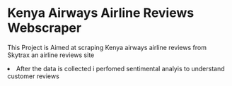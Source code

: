 # Kenya Airways Airline Reviews Webscraper
<l1>This Project is Aimed at scraping Kenya airways airline reviews from Skytrax an airline reviews site<li>
<l1> After the data is collected i perfomed sentimental analyis to understand customer reviews
